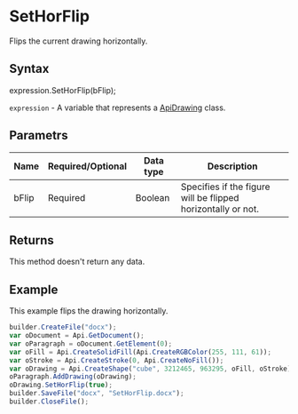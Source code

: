 # SetHorFlip

Flips the current drawing horizontally.

## Syntax

expression.SetHorFlip(bFlip);

`expression` - A variable that represents a [ApiDrawing](../ApiDrawing.md) class.

## Parametrs

| **Name** | **Required/Optional** | **Data type** | **Description** |
| ------------- | ------------- | ------------- | ------------- |
| bFlip | Required | Boolean | Specifies if the figure will be flipped horizontally or not. |

## Returns

This method doesn't return any data.

## Example

This example flips the drawing horizontally.

```javascript
builder.CreateFile("docx");
var oDocument = Api.GetDocument();
var oParagraph = oDocument.GetElement(0);
var oFill = Api.CreateSolidFill(Api.CreateRGBColor(255, 111, 61));
var oStroke = Api.CreateStroke(0, Api.CreateNoFill());
var oDrawing = Api.CreateShape("cube", 3212465, 963295, oFill, oStroke);
oParagraph.AddDrawing(oDrawing);
oDrawing.SetHorFlip(true);
builder.SaveFile("docx", "SetHorFlip.docx");
builder.CloseFile();
```
